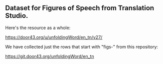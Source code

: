 ## Dataset for Figures of Speech from Translation Studio. 

Here's the resource as a whole:

https://door43.org/u/unfoldingWord/en_tn/v27/

We have collected just the rows that start with "figs-" from this repository:

https://git.door43.org/unfoldingWord/en_tn